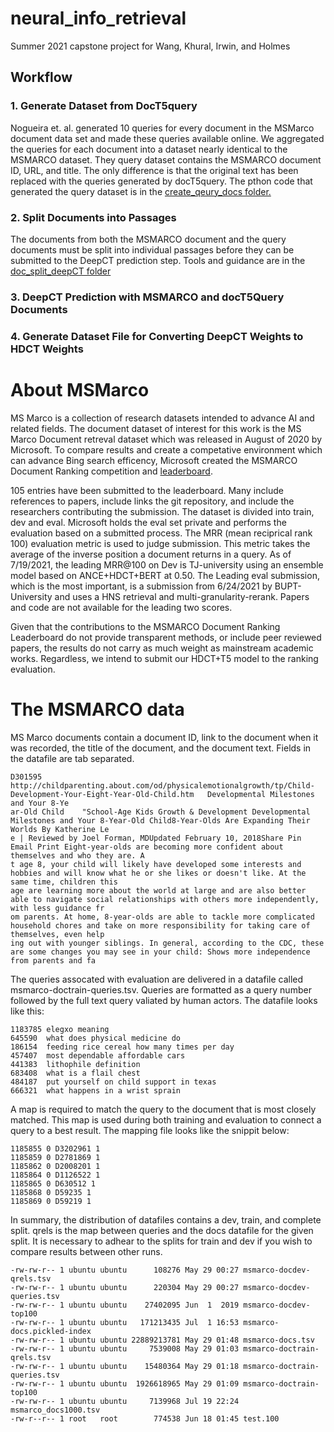 # neural_info_retrieval
Summer 2021 capstone project for Wang, Khural, Irwin, and Holmes

## Workflow
### 1. Generate Dataset from DocT5query
Nogueira et. al. generated 10 queries for every document in the MSMarco
document data set and made these queries available online. We aggregated
the queries for each document into a dataset nearly identical to the
MSMARCO dataset. They query dataset contains the MSMARCO document ID, URL,
and title. The only difference is that the original text has been replaced
with the queries generated by docT5query. The pthon code that generated
the query dataset is in the
[create_qeury_docs folder.](https://github.com/sirwin31/neural_info_retrieval/tree/main/create_query_docs)

### 2. Split Documents into Passages
The documents from both the MSMARCO document and the query documents must be
split into individual passages before they can be submitted to the
DeepCT prediction step. Tools and guidance are in the
[doc_split_deepCT folder](https://github.com/sirwin31/neural_info_retrieval/tree/main/doc_split_deepCT)

### 3. DeepCT Prediction with MSMARCO and docT5Query Documents

### 4. Generate Dataset File for Converting DeepCT Weights to HDCT Weights


# About MSMarco
MS Marco is a collection of research datasets intended to advance AI and related fields.  The document dataset of interest for this work is the MS Marco Document retreval dataset which was released in August of 2020 by Microsoft.  To compare results and create a competative environment which can advance Bing search efficency, Microsoft created the MSMARCO Document Ranking competition and [leaderboard](https://microsoft.github.io/msmarco/).

105 entries have been submitted to the leaderboard.  Many include references to papers, include links the git repository, and include the researchers contributing the submission.  The dataset is divided into train, dev and eval.  Microsoft holds the eval set private and performs the evaluation based on a submitted process.  The MRR (mean reciprical rank 100) evaluation metric is used to judge submission.  This metric takes the average of the inverse position a document returns in a query.  As of 7/19/2021, the leading MRR@100 on Dev is TJ-university using an ensemble model based on ANCE+HDCT+BERT at 0.50.  The Leading eval submission, which is the most important, is a submission from 6/24/2021 by BUPT-University and uses a HNS retrieval and multi-granularity-rerank.  Papers and code are not available for the leading two scores.

Given that the contributions to the MSMARCO Document Ranking Leaderboard do not provide transparent methods, or include peer reviewed papers, the results do not carry as much weight as mainstream academic works.  Regardless, we intend to submit our HDCT+T5 model to the ranking evaluation.


# The MSMARCO data
MS Marco documents contain a document ID, link to the document when it was recorded, the title of the document, and the document text.  Fields in the datafile are tab separated.

```
D301595 http://childparenting.about.com/od/physicalemotionalgrowth/tp/Child-Development-Your-Eight-Year-Old-Child.htm   Developmental Milestones and Your 8-Ye
ar-Old Child    "School-Age Kids Growth & Development Developmental Milestones and Your 8-Year-Old Child8-Year-Olds Are Expanding Their Worlds By Katherine Le
e | Reviewed by Joel Forman, MDUpdated February 10, 2018Share Pin Email Print Eight-year-olds are becoming more confident about themselves and who they are. A
t age 8, your child will likely have developed some interests and hobbies and will know what he or she likes or doesn't like. At the same time, children this
age are learning more about the world at large and are also better able to navigate social relationships with others more independently, with less guidance fr
om parents. At home, 8-year-olds are able to tackle more complicated household chores and take on more responsibility for taking care of themselves, even help
ing out with younger siblings. In general, according to the CDC, these are some changes you may see in your child: Shows more independence from parents and fa
```

The queries assocated with evaluation are delivered in a datafile called msmarco-doctrain-queries.tsv.  Queries are formatted as a query number followed by the full text query valiated by human actors.  The datafile looks like this:

```
1183785 elegxo meaning
645590  what does physical medicine do
186154  feeding rice cereal how many times per day
457407  most dependable affordable cars
441383  lithophile definition
683408  what is a flail chest
484187  put yourself on child support in texas
666321  what happens in a wrist sprain
```

A map is required to match the query to the document that is most closely matched.  This map is used during both training and evaluation to connect a query to a best result.  The mapping file looks like the snippit below:

```
1185855 0 D3202961 1
1185859 0 D2781869 1
1185862 0 D2008201 1
1185864 0 D1126522 1
1185865 0 D630512 1
1185868 0 D59235 1
1185869 0 D59219 1
```

In summary, the distribution of datafiles contains a dev, train, and complete split.  qrels is the map between queries and the docs datafile for the given split.  It is necessary to adhear to the splits for train and dev if you wish to compare results between other runs.
```
-rw-rw-r-- 1 ubuntu ubuntu      108276 May 29 00:27 msmarco-docdev-qrels.tsv
-rw-rw-r-- 1 ubuntu ubuntu      220304 May 29 00:27 msmarco-docdev-queries.tsv
-rw-rw-r-- 1 ubuntu ubuntu    27402095 Jun  1  2019 msmarco-docdev-top100
-rw-rw-r-- 1 ubuntu ubuntu   171213435 Jul  1 16:53 msmarco-docs.pickled-index
-rw-rw-r-- 1 ubuntu ubuntu 22889213781 May 29 01:48 msmarco-docs.tsv
-rw-rw-r-- 1 ubuntu ubuntu     7539008 May 29 01:03 msmarco-doctrain-qrels.tsv
-rw-rw-r-- 1 ubuntu ubuntu    15480364 May 29 01:18 msmarco-doctrain-queries.tsv
-rw-rw-r-- 1 ubuntu ubuntu  1926618965 May 29 01:09 msmarco-doctrain-top100
-rw-rw-r-- 1 ubuntu ubuntu     7139968 Jul 19 22:24 msmarco_docs1000.tsv
-rw-r--r-- 1 root   root        774538 Jun 18 01:45 test.100
```
